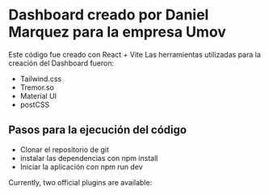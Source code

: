 # Dashboard creado por Daniel Marquez para la empresa Umov

Este código fue creado con React + Vite
Las herramientas utilizadas para la creación del Dashboard fueron:
- Tailwind.css
- Tremor.so
- Material UI
- postCSS

## Pasos para la ejecución del código

- Clonar el repositorio de git
- instalar las dependencias con npm install
- Iniciar la aplicación con npm run dev 

Currently, two official plugins are available:


